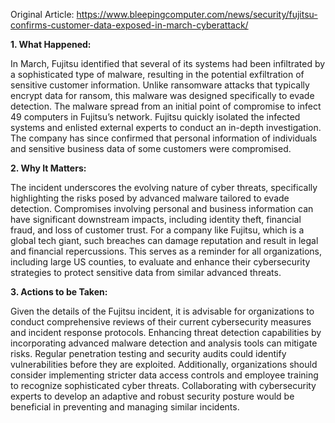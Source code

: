 Original Article: https://www.bleepingcomputer.com/news/security/fujitsu-confirms-customer-data-exposed-in-march-cyberattack/

**1. What Happened:**

In March, Fujitsu identified that several of its systems had been infiltrated by a sophisticated type of malware, resulting in the potential exfiltration of sensitive customer information. Unlike ransomware attacks that typically encrypt data for ransom, this malware was designed specifically to evade detection. The malware spread from an initial point of compromise to infect 49 computers in Fujitsu’s network. Fujitsu quickly isolated the infected systems and enlisted external experts to conduct an in-depth investigation. The company has since confirmed that personal information of individuals and sensitive business data of some customers were compromised.

**2. Why It Matters:**

The incident underscores the evolving nature of cyber threats, specifically highlighting the risks posed by advanced malware tailored to evade detection. Compromises involving personal and business information can have significant downstream impacts, including identity theft, financial fraud, and loss of customer trust. For a company like Fujitsu, which is a global tech giant, such breaches can damage reputation and result in legal and financial repercussions. This serves as a reminder for all organizations, including large US counties, to evaluate and enhance their cybersecurity strategies to protect sensitive data from similar advanced threats.

**3. Actions to be Taken:**

Given the details of the Fujitsu incident, it is advisable for organizations to conduct comprehensive reviews of their current cybersecurity measures and incident response protocols. Enhancing threat detection capabilities by incorporating advanced malware detection and analysis tools can mitigate risks. Regular penetration testing and security audits could identify vulnerabilities before they are exploited. Additionally, organizations should consider implementing stricter data access controls and employee training to recognize sophisticated cyber threats. Collaborating with cybersecurity experts to develop an adaptive and robust security posture would be beneficial in preventing and managing similar incidents.